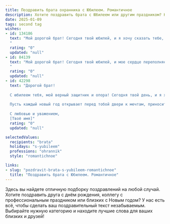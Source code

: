 ```yaml
---
title: Поздравить брата охранника с Юбилеем. Романтичное
description: Хотите поздравить брата с Юбилеем или другим праздником? Наш ИИ создаст незабываемое поздравление, а вы обязательно выделитесь среди других.  
date: 2025-01-09
tags: second tag
wishes:
- id: 134186
  text: "Мой дорогой брат! Сегодня твой юбилей, и я хочу сказать тебе, что ты — настоящий герой моей жизни,  мой защитник, мой тихий и верный рыцарь. Твоя профессия охранника — это не просто работа, это призвание,  способность оберегать и хранить то, что дорого. Так же, как ты хранишь  нашу семью, наши воспоминания и любовь между нами. Пусть же твоя жизнь будет полна света,  радости,  и пусть фортуна всегда тебе благоволит. С юбилеем, мой любимый брат!
  "
  rating: "0"
  updated: "null"
- id: 84139
  text: "Мой дорогой брат! Сегодня твой юбилей, и мое сердце переполняет любовь и гордость за тебя.  Ты – настоящий защитник, надежный, как скала, охранник не только своей семьи, но и мира вокруг.  Твоя сила и мужество – это лишь внешняя оболочка, а внутри скрывается нежная душа, способная на великую любовь и преданность.  Пусть твоя жизнь будет полна света, радости и нежности, как самый прекрасный роман.  С юбилеем, мой герой!
  "
  rating: "0"
  updated: "null"
- id: 42298
  text: "Дорогой брат!
  
  С юбилеем тебя, мой верный защитник и опора! Сегодня твой день, и я хочу, чтобы каждый миг был наполнен радостью и счастьем. Ты, как охранник, бережёшь не только материальные ценности, но и наши сердца. Твоя забота и доброта – это настоящая сила, и я горжусь тем, что у меня есть такой брат.
  
  Пусть каждый новый год открывает перед тобой двери к мечтам, приносит удачу и вдохновение. Желаю тебе безоблачного счастья, верных друзей и любви, которая согреет душу. Ты заслуживаешь только лучшего, ведь ты – наш герой!
  
  С любовью и уважением,
  [Твоё имя]"
  rating: "0"
  updated: "null"

selectedValues:
  recipients: "brata"
  holidays: "s-yubileem"
  professions: "ohrannik"
  style: "romantichnoe"

links:
- slug: "pozdravit-brata-s-yubileem-romantichnoe"
  title: "Поздравить брата с Юбилеем. Романтичное"
---
```


Здесь вы найдете отличную подборку поздравлений на любой случай.
Хотите поздравить друга с днём рождения, коллегу с профессиональным праздником или близких с Новым годом? У нас есть всё, чтобы сделать ваш поздравительный текст незабываемым. Выбирайте нужную категорию и находите лучшие слова для ваших близких и друзей!
